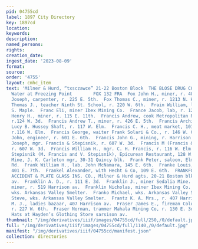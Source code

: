 ```yaml
---
pid: 04755cd
label: 1897 City Directory
key: 1897cd
location: 
keywords: 
description: 
named_persons: 
rights: 
creation_date: 
ingest_date: '2023-08-09'
format: 
source: 
order: '4755'
layout: cmhc_item
text: 'Milner & Hurd, “txsczawce” 21-22 Boston Block  THE BLOSE DRUG CO, soins. Soda
  Water at Freezing Point        FOX 132 FRA  Fox John H., miner, r. 408 E. 8th.  Fox
  Joseph, carpenter, r. 225 E. 5th.  Fox Thomas C., miner, r. 1213 N. Hazel.  Fox
  Thomas J., teacher Ninth St. School, r. 220 W. 6th.  Frain William, lab, r. 211
  S. Maple.  Franc Eli, miner Ibex Mining Co.  France Jacob, lab, r. 123 W. 2d.  France
  Henry H., miner, r. 115 E. 11th.  Francis Andrew, cook Metropolitan Restaurant,
  r.124 W. 3d.  Francis Andrew T., miner, r. 426 E. 5th.  Francis Archie J., lessee
  Lucy B. Hussey Shaft, r. 117 W. Elm.  Francis C. H., meat market, 101 W. Chestnut,
  r.116 W. Elm.  Francis George, waiter Frank Solari & Co., r. 146 W. Chest- put.  Francis
  John, engineer, r. 601 E. 6th.  Francis John G., mining, r. Harrison Red. Wks. yard.  Francis
  Joseph, mgr. Francis & Stepisnik, r. 607 W. 3d.  Francis M (Francis & Stepisnik),
  r. 607 W. 3d.  Francis William H., mgr. C. H. Francis, r. 116 W. Elm.  Francis &
  Stepisnik (M. Francis and V. Stepisnik), Epicurean Restaurant, 128 W. 2d.  Frank
  Mine, J. K. Carleton mgr, 30-31 Quincy blk.  Frank Peter, saloon, Elm opp. Malta
  Rd.  Frank William H., lab. John McNamara, 145 E. 6th.  Franke Louis, mining, r.
  401 E. 7th.  Frankel Alexander, with Hecht & Co, 109 E. 6th.  FRANKFORT, MARINE
  ACCIDENT & PLATE GLASS INS. CO., Milner & Hurd agts, 20-21 Boston blk, 402 Harrison
  av.  Franklin A. D., r. 111 E. 3d.  Franklin J., miner Sedalia Mine.  Franklin Louis,
  miner, r. 519 Harrison av.  Franklin Nicholas, miner Ibex Mining Co.  Franko George,
  wks. Arkansas Valley Smelter.  Franko Michael, wks. Arkansas Valley Smelter.  Franko
  Steve, wks. Arkansas Valley Smelter.  Frantz K. A. Mrs., r. 407 Harrison av.  FRANTZ
  M. J., ladies bazaar, 407 Harrison av.  Fraser James E., fireman Colo. Mid. R. R.,
  r. 227 W. 6th.  Fraser Norman, trammer Mahala Mining Co, r. 130 E. 3d.        Knox
  Hats at Hayden’s Glothing Store sarsison av.    '
thumbnail: "/img/derivatives/iiif/images/04755cd/full/250,/0/default.jpg"
full: "/img/derivatives/iiif/images/04755cd/full/1140,/0/default.jpg"
manifest: "/img/derivatives/iiif/04755cd/manifest.json"
collection: directories
---
```

